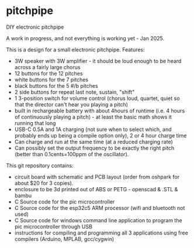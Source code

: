 # pitchpipe
DIY electronic pitchpipe

A work in progress, and not everything is working yet - Jan 2025.

This is a design for a small electronic pitchpipe.
Features:
- 3W speaker with 3W amplifier - it should be loud enough to be heard across a fairly large chorus
- 12 buttons for the 12 pitches
- white buttons for the 7 pitches
- black buttons for the 5 #/b pitches
- 2 side buttons for repeat last note, sustain, "shift"
- 1 3-position switch for volume control (chorus loud, quartet, quiet so that the director can't hear you playing a pitch)
- built in rechargeable battery with about 4hours of runtime (i.e. 4 hours of continuously playing a pitch) - at least the basic math shows it running that long
- USB-C 0.5A and 1A charging (not sure when to select which, and probably ends up being a compile option only), 2 or 4 hour charge time
- Can charge and run at the same time (at a reduced charging rate)
- Can possibly set the output frequency to be exactly the right pitch (better than 0.1cents=100ppm of the oscillator).

This git repository contains:
- circuit board with schematic and PCB layout (order from oshpark for about $20 for 3 copies).
- enclosure to be 3d printed out of ABS or PETG - openscad & .STL & bambu
- C Source code for the pic microcontroller
- C Source code for the esp32c5 ARM processor (wifi and bluetooth not used)
- C Source code for windows command line application to program the pic microcontroller through USB
- instructions for compiling and programming all 3 applications using free compilers (Arduino, MPLAB, gcc/cygwin)
